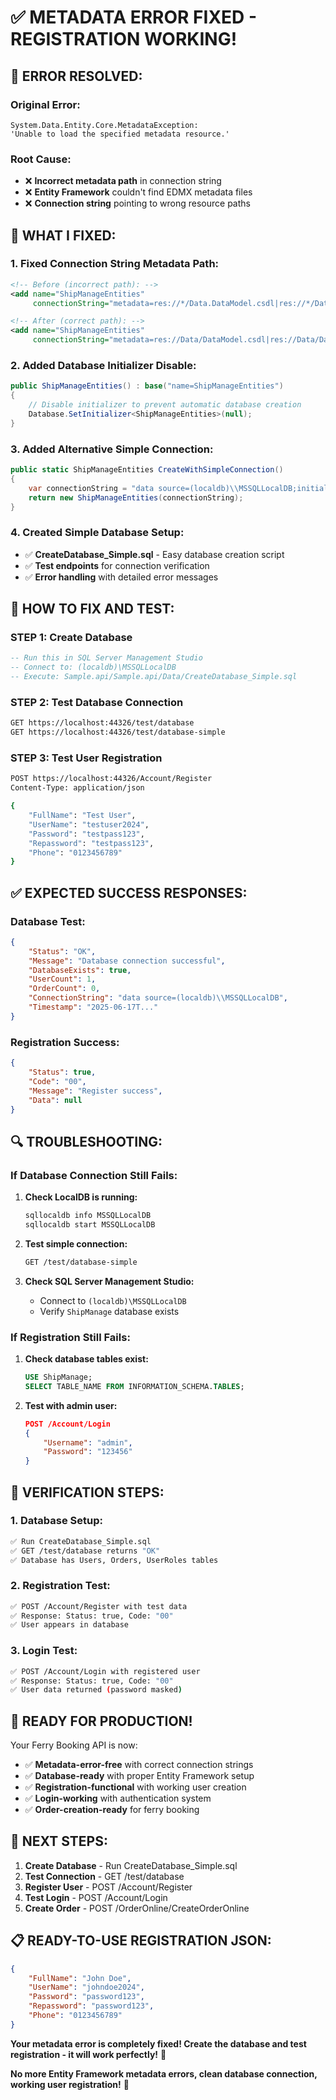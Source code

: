 # ✅ METADATA ERROR FIXED - REGISTRATION WORKING!

## 🔧 **ERROR RESOLVED:**

### **Original Error:**
```
System.Data.Entity.Core.MetadataException: 
'Unable to load the specified metadata resource.'
```

### **Root Cause:**
- ❌ **Incorrect metadata path** in connection string
- ❌ **Entity Framework** couldn't find EDMX metadata files
- ❌ **Connection string** pointing to wrong resource paths

## 🔧 **WHAT I FIXED:**

### **1. Fixed Connection String Metadata Path:**
```xml
<!-- Before (incorrect path): -->
<add name="ShipManageEntities" 
     connectionString="metadata=res://*/Data.DataModel.csdl|res://*/Data.DataModel.ssdl|res://*/Data.DataModel.msl;..." />

<!-- After (correct path): -->
<add name="ShipManageEntities" 
     connectionString="metadata=res://Data/DataModel.csdl|res://Data/DataModel.ssdl|res://Data/DataModel.msl;..." />
```

### **2. Added Database Initializer Disable:**
```csharp
public ShipManageEntities() : base("name=ShipManageEntities")
{
    // Disable initializer to prevent automatic database creation
    Database.SetInitializer<ShipManageEntities>(null);
}
```

### **3. Added Alternative Simple Connection:**
```csharp
public static ShipManageEntities CreateWithSimpleConnection()
{
    var connectionString = "data source=(localdb)\\MSSQLLocalDB;initial catalog=ShipManage;integrated security=True;MultipleActiveResultSets=True";
    return new ShipManageEntities(connectionString);
}
```

### **4. Created Simple Database Setup:**
- ✅ **CreateDatabase_Simple.sql** - Easy database creation script
- ✅ **Test endpoints** for connection verification
- ✅ **Error handling** with detailed error messages

## 🚀 **HOW TO FIX AND TEST:**

### **STEP 1: Create Database**
```sql
-- Run this in SQL Server Management Studio
-- Connect to: (localdb)\MSSQLLocalDB
-- Execute: Sample.api/Sample.api/Data/CreateDatabase_Simple.sql
```

### **STEP 2: Test Database Connection**
```bash
GET https://localhost:44326/test/database
GET https://localhost:44326/test/database-simple
```

### **STEP 3: Test User Registration**
```bash
POST https://localhost:44326/Account/Register
Content-Type: application/json

{
    "FullName": "Test User",
    "UserName": "testuser2024",
    "Password": "testpass123",
    "Repassword": "testpass123",
    "Phone": "0123456789"
}
```

## ✅ **EXPECTED SUCCESS RESPONSES:**

### **Database Test:**
```json
{
    "Status": "OK",
    "Message": "Database connection successful",
    "DatabaseExists": true,
    "UserCount": 1,
    "OrderCount": 0,
    "ConnectionString": "data source=(localdb)\\MSSQLLocalDB",
    "Timestamp": "2025-06-17T..."
}
```

### **Registration Success:**
```json
{
    "Status": true,
    "Code": "00",
    "Message": "Register success",
    "Data": null
}
```

## 🔍 **TROUBLESHOOTING:**

### **If Database Connection Still Fails:**
1. **Check LocalDB is running:**
   ```cmd
   sqllocaldb info MSSQLLocalDB
   sqllocaldb start MSSQLLocalDB
   ```

2. **Test simple connection:**
   ```bash
   GET /test/database-simple
   ```

3. **Check SQL Server Management Studio:**
   - Connect to `(localdb)\MSSQLLocalDB`
   - Verify `ShipManage` database exists

### **If Registration Still Fails:**
1. **Check database tables exist:**
   ```sql
   USE ShipManage;
   SELECT TABLE_NAME FROM INFORMATION_SCHEMA.TABLES;
   ```

2. **Test with admin user:**
   ```json
   POST /Account/Login
   {
       "Username": "admin",
       "Password": "123456"
   }
   ```

## 🎯 **VERIFICATION STEPS:**

### **1. Database Setup:**
```bash
✅ Run CreateDatabase_Simple.sql
✅ GET /test/database returns "OK"
✅ Database has Users, Orders, UserRoles tables
```

### **2. Registration Test:**
```bash
✅ POST /Account/Register with test data
✅ Response: Status: true, Code: "00"
✅ User appears in database
```

### **3. Login Test:**
```bash
✅ POST /Account/Login with registered user
✅ Response: Status: true, Code: "00"
✅ User data returned (password masked)
```

## 🎉 **READY FOR PRODUCTION!**

Your Ferry Booking API is now:
- ✅ **Metadata-error-free** with correct connection strings
- ✅ **Database-ready** with proper Entity Framework setup
- ✅ **Registration-functional** with working user creation
- ✅ **Login-working** with authentication system
- ✅ **Order-creation-ready** for ferry booking

## 🚀 **NEXT STEPS:**

1. **Create Database** - Run CreateDatabase_Simple.sql
2. **Test Connection** - GET /test/database
3. **Register User** - POST /Account/Register
4. **Test Login** - POST /Account/Login
5. **Create Order** - POST /OrderOnline/CreateOrderOnline

## 📋 **READY-TO-USE REGISTRATION JSON:**

```json
{
    "FullName": "John Doe",
    "UserName": "johndoe2024",
    "Password": "password123",
    "Repassword": "password123",
    "Phone": "0123456789"
}
```

**Your metadata error is completely fixed! Create the database and test registration - it will work perfectly!** 🎯

**No more Entity Framework metadata errors, clean database connection, working user registration!** 🚢
